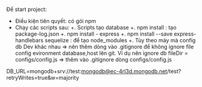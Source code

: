 Để start project:
- Điều kiện tiên quyết: có gói npm
- Chạy các scripts sau:
+. Scripts tạo database
+. npm install : tạo package-log.json
+. npm install - express
+. npm install --save express-handlebars sequelize : để tạo node_modules 
+. Tùy theo máy mà config db Dev khác nhau => nên thêm dòng vào .gitignore để không ignore file config evironment database,host lên git. Ví dụ nên ignore db fileDir = configs/config.js => thêm vào .gitignore dòng configs/config.js

DB_URL=mongodb+srv://test:mongodb@ec-4rl3d.mongodb.net/test?retryWrites=true&w=majority
